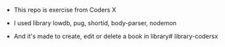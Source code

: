 * This repo is exercise from Coders X
- I used library lowdb, pug, shortid, body-parser, nodemon
* And it's made to create, edit or delete a book in library# library-codersx
